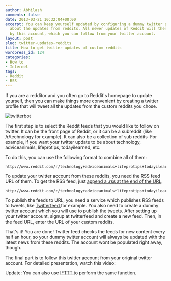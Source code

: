 ```yaml
---
author: Abhilash
comments: false
date: 2013-03-21 10:32:04+00:00
excerpt: You can keep yourself updated by configuring a dummy twitter profile to tweet
  about the updates from reddits. All newer updates of Reddit will then be tweeted
  by this account, which you can follow from your twitter account.
layout: post
slug: twitter-updates-reddits
title: How to get twitter updates of custom reddits
wordpress_id: 124
categories:
- How to
- Internet
tags:
- Reddit
- RSS
---
```


If you are a redditor and you often go to Reddit's homepage to update yourself, then you can make things more convenient by creating a twitter profile that will tweet all the updates from the custom reddits you chose.

![twitterbot](http://img.techcovered.org/tc/twitterbot.png)

The first step is to select the Reddit feeds that you would like to follow on twitter. It can be the front page of Reddit, or it can be a subreddit (like /r/technology for example). It can also be a collection of sub reddits  For example, if you want your twitter update to be about technology, adviceanimals, lifeprotips, todayilearned, etc.

To do this, you can use the following format to combine all of them:

    
    http://www.reddit.com/r/technology+adviceanimals+lifeprotips+todayilearned


To update your twitter account from these reddits, you need the RSS feed URL of them. To get the RSS feed, just [append a .rss at the end of the URL](http://techcovered.blogspot.com/2013/02/how-to-get-rss-feed-of-sub-reddit.html).

    
    http://www.reddit.com/r/technology+adviceanimals+lifeprotips+todayilearned.rss


To publish the feeds to URL, you need a service which publishes RSS feeds to tweets, like [Twitterfeed ](http://www.twitterfeed.com)for example. You also need to create a dummy twitter account which you will use to publish the tweets. After setting up your twitter account, signup at twitterfeed and create a new feed. Then, in the feed URL, enter the URL of your custom reddits.

That's it! You are done! Twitter feed checks the feeds for new content every half an hour, so your dummy twitter account will always be updated with the latest news from these reddits. The account wont be populated right away, though.

The final part is to follow this twitter account from your original twitter account. For detailed presentation, watch this video:


Update: You can also use [IFTTT ](http://techcovered.blogspot.com/2012/12/how-to-automate-tasks-on-internet.html)to perform the same function.
